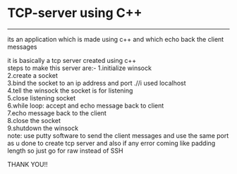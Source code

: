# TCP-server using C++
<hr>
its an application which is made using c++  and which echo back the client messages  
<br>

it is basically a tcp server created using c++ 
<br>
steps to make this server are:-
1.initialize winsock
<br>
2.create a socket
<br>
3.bind the socket to an ip address and port .//i used localhost
<br>
4.tell the winsock the socket is for listening 
<br>
5.close listening socket
<br>
6.while loop: accept and echo message back to client 
<br>
7.echo message back to the client
<br>
8.close the socket
<br>
9.shutdown the winsock
<br>
note: use putty software to send the client messages and use the same port as u done to create tcp server and also if any error coming like padding length so just go for raw instead of SSH 

THANK YOU!!
